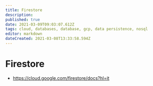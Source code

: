 ```yaml
---
title: Firestore
description: 
published: true
date: 2021-03-09T09:03:07.612Z
tags: cloud, databases, database, gcp, data persistence, nosql
editor: markdown
dateCreated: 2021-03-08T13:33:58.594Z
---
```


# Firestore
- https://cloud.google.com/firestore/docs?hl=it